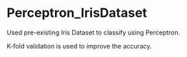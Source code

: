 # Perceptron_IrisDataset

Used pre-existing Iris Dataset to classify using Perceptron.

K-fold validation is used to improve the accuracy.
